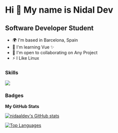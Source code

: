 Hi 👋 My name is Nidal Dev
==========================

Software Developer Student
---------------------

*   🌍  I'm based in Barcelona, Spain
*   🧠  I'm learning Vue ✨
*   🤝  I'm open to collaborating on Any Project
*   ⚡  I Like Linux

### Skills
<p align="left">
<img src="https://skillicons.dev/icons?i=html,css,js,ts,vue,java,postgres,linux,wordpress,windows,vscode">

                    
 <!-- ### Socials -->
                  


### Badges

<b>My GitHub Stats</b>

<a href="http://www.github.com/nidaaldev"><img src="https://github-readme-stats.vercel.app/api?username=nidaaldev&show_icons=true&hide=&count_private=true&title_color=0891b2&text_color=ffffff&icon_color=0891b2&bg_color=1c1917&hide_border=true&show_icons=true" alt="nidaaldev's GitHub stats" /></a>

<a href="https://github.com/nidaaldev" align="left"><img src="https://github-readme-stats.vercel.app/api/top-langs/?username=nidaaldev&langs_count=10&title_color=0891b2&text_color=ffffff&icon_color=0891b2&bg_color=1c1917&hide_border=true&locale=en&custom_title=Top%20%Languages" alt="Top Languages" /></a>
